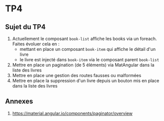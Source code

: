 # TP4

## Sujet du TP4

1. Actuellement le composant `book-list` affiche les books via un foreach. Faites évoluer cela en :
   - mettant en place un composant `book-item` qui affiche le détail d'un livre
   - le livre est injecté dans  `book-item` via le composant parent `book-list`
2. Mettre en place un pagination (de 5 éléments) via MatAngular dans la liste des livres
3. Mettre en place une gestion des routes fausses ou malformées
4. Mettre en place la suppression d'un livre depuis un bouton mis en place dans la liste des livres

## Annexes

1. https://material.angular.io/components/paginator/overview
